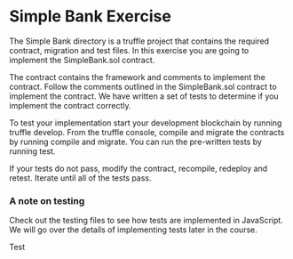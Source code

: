 # Simple Bank Exercise

The Simple Bank directory is a truffle project that contains the required contract, migration and test files. In this exercise you are going to implement the SimpleBank.sol contract.

The contract contains the framework and comments to implement the contract. Follow the comments outlined in the SimpleBank.sol contract to implement the contract. We have written a set of tests to determine if you implement the contract correctly. 

To test your implementation start your development blockchain by running truffle develop. From the truffle console, compile and migrate the contracts by running compile and migrate. You can run the pre-written tests by running test.

If your tests do not pass, modify the contract, recompile, redeploy and retest. Iterate until all of the tests pass.


### A note on testing

Check out the testing files to see how tests are implemented in JavaScript. We will go over the details of implementing tests later in the course.

Test

